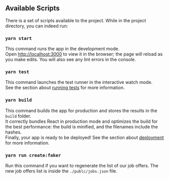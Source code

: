 ## Available Scripts

There is a set of scripts available to the project. While in the project directory, you can indeed run:

### `yarn start`

This command runs the app in the development mode.\
Open [http://localhost:3000](http://localhost:3000) to view it in the browser; the page will reload as you make edits.
You will also see any lint errors in the console.

### `yarn test`

This command launches the test runner in the interactive watch mode.\
See the section about [running tests](https://facebook.github.io/create-react-app/docs/running-tests) for more information.

### `yarn build`

This command builds the app for production and stores the results in the `build` folder.\
It correctly bundles React in production mode and optimizes the build for the best performance: the build is minified, and the filenames include the hashes.\
Finally, your app is ready to be deployed!
See the section about [deployment](https://facebook.github.io/create-react-app/docs/deployment) for more information.

### `yarn run create:faker`

Run this command if you want to regenerate the list of our job offers. The new job offers list is inside the `./publc/jobs.json` file.
